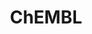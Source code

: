 ---
layout: default
bigquery: https://console.cloud.google.com/bigquery?p=patents-public-data&d=ebi_chembl&page=dataset
citation: '"The ChEMBL database in 2017." Anna Gaulton, Anne Hersey, Michał Nowotka,
  A Patrícia Bento, Jon Chambers, David Mendez, Prudence Mutowo, Francis Atkinson,
  Louisa J Bellis, Elena Cibrián-Uhalte, Mark Davies, Nathan Dedman, Anneli Karlsson,
  María Paula Magariños, John P Overington, George Papadatos, Ines Smit, Andrew R
  Leach Nucleic acids Research (2017) 45 (Database Issue), D945-D954'
contributors: European Bioinformatics Institute
cost: None
description: ChEMBL Data is a manually curated database of small molecules used in
  drug discovery, including information about existing patented drugs.
documentation: 'schema: https://www.ebi.ac.uk/chembl/db_schema


  '
last_edit: 04/11/2022, 23:27:30
location: https://console.cloud.google.com/marketplace/product/google_patents_public_datasets/chembl
maintained_by: EMBL-EBI, an outstation of European Molecular Biology Laboratory
related_publications: '

  ChEMBL: towards direct deposition of bioassay data.


  Mendez D, Gaulton A, Bento AP, Chambers J, De Veij M, Félix E, Magariños MP, Mosquera
  JF, Mutowo P, Nowotka M, Gordillo-Marañón M, Hunter F, Junco L, Mugumbate G, Rodriguez-Lopez
  M, Atkinson F, Bosc N, Radoux CJ, Segura-Cabrera A, Hersey A, Leach AR.


  — Nucleic Acids Res. 2019; 47(D1):D930-D940. doi: 10.1093/nar/gky1075

  '
schema_fields:
- major_class
- cellosaurus_id
- tid_fixed
- predbind_id
- published_relation
- mw_freebase
- doi
- level2_description
- ingredient
- alogp
- patent_no
- canonical_smiles
- polymer_flag
- assay_class_id
- entity_id
- units
- variant_id
- bao_format
- pathway_key
- l1
- acd_most_bpka
- record_id
- mec_id
- parent_go_id
- patent_id
- activity_id
- qed_weighted
- irac_code
- topical
- species_group_flag
- log_id
- std_act_id
- standard_relation
- toid
- first_in_class
- molecular_mechanism
- last_active
- cidx
- prodrug
- ddd_id
- l3
- compsyn_id
- drug_substance_flag
- hba_lipinski
- updated_on
- ddd_value
- upper_value
- drug_record_id
- natural_product
- metabolite_record_id
- previous_company
- relationship_type
- availability_type
- trade_name
- domain_type
- binding_site_comment
- title
- country
- compd_id
- approval_date
- drug_product_flag
- full_molformula
- strength
- assay_source
- ref_type
- site_residues
- alert_set_id
- issue
- src_assay_id
- organism
- clo_id
- active_molregno
- stat
- standard_upper_value
- class_level
- mc_organism
- standard_inchi_key
- component_type
- assay_param_id
- qudt_units
- relationship_desc
- updated_by
- ddd_admr
- pathway_id
- src_compound_id
- assay_desc
- frac_class_id
- level4_description
- num_ro5_violations
- max_phase_for_ind
- usan_substem
- priority
- usan_stem
- assay_type
- smarts
- stem_class
- component_id
- helm_notation
- molfile
- num_lipinski_ro5_violations
- usan_year
- ddd_units
- curation_comment
- full_mwt
- src_id
- assay_subcellular_fraction
- direct_interaction
- end_position
- warning_class
- sitecomp_id
- domain_name
- level5
- db_source
- lle
- who_name
- cell_description
- alert_name
- oc_id
- site_id
- route
- path
- mol_frac_id
- level2
- comp_class_id
- tbl
- mesh_heading
- structure_type
- publication_number
- l7
- nda_type
- assay_tax_id
- aromatic_rings
- assay_tissue
- volume
- research_stem
- product_id
- cx_logd
- atc_code
- type
- comments
- usan_stem_definition
- l4
- who_extra
- hbd_lipinski
- parenteral
- subgroup
- mecref_id
- psa
- parent_type
- tax_id
- mc_target_type
- prod_pat_id
- relationship
- entity_type
- smid
- potential_duplicate
- pchembl_value
- normal_range_max
- alert_id
- co_stem_id
- chirality
- activity_comment
- ap_id
- frac_code
- level3_description
- src_short_name
- status
- protein_class_id
- published_units
- met_id
- enzyme_name
- as_id
- prediction_method
- parent_molregno
- withdrawn_flag
- cl_lincs_id
- pref_name
- l2
- warning_year
- bao_id
- withdrawn_class
- sequence_md5sum
- pubmed_id
- related_tid
- level1
- sei
- ref_url
- cell_source_tax_id
- efo_term
- cx_most_bpka
- compound_key
- warning_id
- enzyme_tid
- parent_id
- molecule_type
- cell_id
- ridx
- src_description
- abstract
- black_box_warning
- level1_description
- aspect
- isoform
- domain_description
- doc_id
- db_version
- tid
- ro3_pass
- disease_efficacy
- target_type
- active_ingredient
- parameter_value
- cell_source_organism
- l8
- version
- metref_id
- published_type
- authors
- first_approval
- first_page
- mol_atc_id
- tissue_id
- acd_logp
- confidence
- innovator_company
- selectivity_comment
- mesh_id
- warnref_id
- journal
- mechanism_comment
- protein_class_desc
- assay_category
- oral
- withdrawn_country
- cx_logp
- cx_most_apka
- assay_organism
- l5
- start_position
- rgid
- syn_type
- standard_units
- published_value
- mol_irac_id
- year
- assay_cell_type
- level3
- cell_name
- sequence
- actsm_id
- protclasssyn_id
- standard_inchi
- warning_description
- patent_expire_date
- warning_type
- source_domain_id
- set_name
- res_stem_id
- acd_most_apka
- ref_id
- doc_type
- substrate_record_id
- source
- mechanism_of_action
- hbd
- last_page
- label
- mc_tax_id
- mutation
- name
- patent_use_code
- data_validity_comment
- mw_monoisotopic
- applicant_full_name
- uberon_id
- accession
- withdrawn_reason
- relation
- compound_name
- submission_date
- protein_class_synonym
- mc_target_accession
- dosed_ingredient
- cell_source_tissue
- heavy_atoms
- num_alerts
- ddd_comment
- idx
- usan_stem_id
- ass_cls_map_id
- result_flag
- component_synonym
- hrac_class_id
- stem
- synonyms
- uo_units
- met_conversion
- hrac_code
- molecular_species
- targcomp_id
- targrel_id
- warning_country
- definition
- standard_type
- hba
- bei
- orig_description
- rtb
- text_value
- bto_id
- normal_range_min
- confidence_score
- caloha_id
- bao_endpoint
- annotation
- company
- therapeutic_flag
- assay_test_type
- description
- met_comment
- mol_hrac_id
- molregno
- standard_flag
- le
- biocomp_id
- parameter_type
- assay_id
- indref_id
- efo_id
- level4
- domain_id
- formulation_id
- homologue
- class_type
- drugind_id
- assay_strain
- mc_target_name
- withdrawn_year
- delist_flag
- chembl_id
- indication_class
- target_desc
- value
- target_mapping
- aidx
- inorganic_flag
- action_type
- ad_type
- acd_logd
- activity_count
- short_name
- site_name
- downgraded
- irac_class_id
- molsyn_id
- job_id
- go_id
- standard_value
- l6
- cell_ontology_id
- max_phase
- dosage_form
- chebi_par_id
- curated_by
- cpd_str_alert_id
- standard_text_value
- creation_date
- comp_go_id
shortname: chembl
tags:
- biotechnology
- health
- chemical
- bioinformatics
- medical
terms_of_use: CC BY-SA 3.0
title: ChEMBL
uuid: e232a192-965c-4ec9-904c-155b6dfe56c5
---